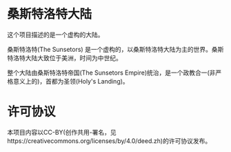 # 桑斯特洛特大陆

这个项目描述的是一个虚构的大陆。

桑斯特洛特(The Sunsetors) 是一个虚构的，以桑斯特洛特大陆为主的世界。桑斯特洛特大陆大致位于美洲，时间为中世纪。

整个大陆由桑斯特洛特帝国(The Sunsetors Empire)统治，是一个政教合一(非严格意义上的)，首都为圣领(Holy's Landing)。

# 许可协议

本项目内容以CC-BY(创作共用-署名，见https://creativecommons.org/licenses/by/4.0/deed.zh)的许可协议发布。